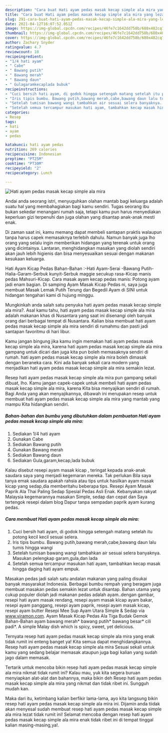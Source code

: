 ```yaml
---
description: "Cara buat Hati ayam pedas masak kecap simple ala mira yang lezat dan Mudah Dibuat"
title: "Cara buat Hati ayam pedas masak kecap simple ala mira yang lezat dan Mudah Dibuat"
slug: 291-cara-buat-hati-ayam-pedas-masak-kecap-simple-ala-mira-yang-lezat-dan-mudah-dibuat
date: 2021-04-12T16:07:52.051Z
image: https://img-global.cpcdn.com/recipes/46fe7c1642dd758b/680x482cq70/hati-ayam-pedas-masak-kecap-simple-ala-mira-foto-resep-utama.jpg
thumbnail: https://img-global.cpcdn.com/recipes/46fe7c1642dd758b/680x482cq70/hati-ayam-pedas-masak-kecap-simple-ala-mira-foto-resep-utama.jpg
cover: https://img-global.cpcdn.com/recipes/46fe7c1642dd758b/680x482cq70/hati-ayam-pedas-masak-kecap-simple-ala-mira-foto-resep-utama.jpg
author: Zachary Snyder
ratingvalue: 4.7
reviewcount: 10
recipeingredient:
- "1/4 hati ayam"
- " Cabe"
- " Bawang putih"
- " Bawang merah"
- " Bawang daun"
- " Gulagaramkecaplada bubuk"
recipeinstructions:
- "Cuci bersih hati ayam, di godok hingga setengah matang setelah itu potong kecil kecil sesuai selera."
- "Iris tipis bumbu. Bawang putih,bawang merah,cabe,bawang daun lalu tumis hingga wangi"
- "Setelah tumisan bawang wangi tambahkan air sesuai selera banyaknya. Masukan pelengkap garam,gula,dan lada"
- "Setelah semua tercampur masukan hati ayam, tambahkan kecap masak hingga daging hati ayam empuk."
categories:
- Resep
tags:
- hati
- ayam
- pedas

katakunci: hati ayam pedas 
nutrition: 269 calories
recipecuisine: Indonesian
preptime: "PT25M"
cooktime: "PT30M"
recipeyield: "2"
recipecategory: Lunch

---
```



![Hati ayam pedas masak kecap simple ala mira](https://img-global.cpcdn.com/recipes/46fe7c1642dd758b/680x482cq70/hati-ayam-pedas-masak-kecap-simple-ala-mira-foto-resep-utama.jpg)

Andai anda seorang istri, menyuguhkan olahan mantab bagi keluarga adalah suatu hal yang membahagiakan bagi kamu sendiri. Tugas seorang ibu bukan sekedar menangani rumah saja, tetapi kamu pun harus menyediakan keperluan gizi terpenuhi dan juga olahan yang disantap anak-anak mesti enak.

Di zaman  saat ini, kamu memang dapat membeli santapan praktis walaupun tanpa harus capek memasaknya terlebih dahulu. Namun banyak juga lho orang yang selalu ingin memberikan hidangan yang terenak untuk orang yang dicintainya. Lantaran, menghidangkan masakan yang diolah sendiri akan jauh lebih higienis dan bisa menyesuaikan sesuai dengan makanan kesukaan keluarga. 

Hati Ayam Kicap Pedas Bahan-Bahan :-Hati Ayam-Serai -Bawang Putih-Halia-Garam-Serbuk kunyit-Serbuk maggie secukup rasa-Kicap manis pedas Mahsuri-Kicap. Cara masak ayam kecap pedas manis: Potong ayam jadi enam bagian. Di samping Ayam Masak Kicap Pedas ni, saya juga membuat Masak Lemak Putih Terung dan Begedil Ayam di SINI untuk hidangan tengahari kami di hujung minggu.

Mungkinkah anda salah satu penyuka hati ayam pedas masak kecap simple ala mira?. Asal kamu tahu, hati ayam pedas masak kecap simple ala mira adalah makanan khas di Nusantara yang saat ini disenangi oleh banyak orang dari berbagai tempat di Nusantara. Kalian bisa membuat hati ayam pedas masak kecap simple ala mira sendiri di rumahmu dan pasti jadi santapan favoritmu di hari libur.

Kamu jangan bingung jika kamu ingin memakan hati ayam pedas masak kecap simple ala mira, karena hati ayam pedas masak kecap simple ala mira gampang untuk dicari dan juga kita pun boleh memasaknya sendiri di rumah. hati ayam pedas masak kecap simple ala mira boleh dimasak dengan beraneka cara. Kini ada banyak sekali cara modern yang menjadikan hati ayam pedas masak kecap simple ala mira semakin lezat.

Resep hati ayam pedas masak kecap simple ala mira pun gampang sekali dibuat, lho. Kamu jangan capek-capek untuk membeli hati ayam pedas masak kecap simple ala mira, karena Kita bisa menyajikan sendiri di rumah. Bagi Anda yang akan menyajikannya, dibawah ini merupakan resep untuk membuat hati ayam pedas masak kecap simple ala mira yang mantab yang mampu Kita hidangkan sendiri.

<!--inarticleads1-->

##### Bahan-bahan dan bumbu yang dibutuhkan dalam pembuatan Hati ayam pedas masak kecap simple ala mira:

1. Sediakan 1/4 hati ayam
1. Gunakan  Cabe
1. Sediakan  Bawang putih
1. Gunakan  Bawang merah
1. Sediakan  Bawang daun
1. Sediakan  Gula,garam,kecap,lada bubuk


Kalau disebut resepi ayam masak kicap , teringat kepada anak-anak saudara saya yang menjadi kegemaran mereka. Tak perlukan Bila saya tanya emak saudara apakah rahsia atau tips untuk hasilkan ayam masak kicap yang sedap,dia memberitahu beberapa tips. Resepi Ayam Masak Paprik Ala Thai Paling Sedap Spesial Pedas Asli Enak. Kebanyakan rakyat Malaysia kegemarannya masakan Simple, sedap dan cepat dan Saya tertengok resepi dalam blog Dapur tanpa sempadan paprik ayam kurang pedas. 

<!--inarticleads2-->

##### Cara membuat Hati ayam pedas masak kecap simple ala mira:

1. Cuci bersih hati ayam, di godok hingga setengah matang setelah itu potong kecil kecil sesuai selera.
1. Iris tipis bumbu. Bawang putih,bawang merah,cabe,bawang daun lalu tumis hingga wangi
1. Setelah tumisan bawang wangi tambahkan air sesuai selera banyaknya. Masukan pelengkap garam,gula,dan lada
1. Setelah semua tercampur masukan hati ayam, tambahkan kecap masak hingga daging hati ayam empuk.


Masakan pedas jadi salah satu andalan makanan yang paling disukai banyak masyarakat Indonesia. Berbagai bumbu rempah yang beragam juga membuat masakan pedas semakin lezat untuk disantap. Bahan utama yang cukup populer diolah jadi makanan pedas adalah ayam..dengan gambar, resepi hati ayam masak rendang, resepi ayam masak kicap ayam bakar, resepi ayam panggang, resepi ayam paprik, resepi ayam masak kicap, resepi ayam butter Resepi Mee Sup Ayam Utara Simple &amp; Sedap via www.viramon.com. Ayam Masak Kicap Pedas Ala Tiga Budak Gemok Bahan-Bahan ayam bawang merah* bawang putih* bawang besar* cili padi*. A simple Malay dish which is spicy, sweet, yet delicious. 

Ternyata resep hati ayam pedas masak kecap simple ala mira yang enak tidak rumit ini enteng banget ya! Kita semua dapat menghidangkannya. Resep hati ayam pedas masak kecap simple ala mira Sesuai sekali untuk kamu yang sedang belajar memasak ataupun juga bagi kalian yang sudah jago dalam memasak.

Tertarik untuk mencoba bikin resep hati ayam pedas masak kecap simple ala mira nikmat tidak rumit ini? Kalau mau, yuk kita segera buruan menyiapkan alat-alat dan bahannya, maka bikin deh Resep hati ayam pedas masak kecap simple ala mira yang nikmat dan tidak ribet ini. Sungguh mudah kan. 

Maka dari itu, ketimbang kalian berfikir lama-lama, ayo kita langsung bikin resep hati ayam pedas masak kecap simple ala mira ini. Dijamin anda tiidak akan menyesal sudah membuat resep hati ayam pedas masak kecap simple ala mira lezat tidak rumit ini! Selamat mencoba dengan resep hati ayam pedas masak kecap simple ala mira enak tidak ribet ini di tempat tinggal kalian masing-masing,ya!.


